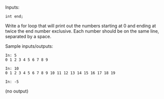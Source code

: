   Inputs:

```
int end;
```

Write a for loop that will print out the numbers starting at 0 and ending at twice the end number exclusive.  Each number should be on the same line, separated by a space. 

 Sample inputs/outputs:

```
In: 5
0 1 2 3 4 5 6 7 8 9
```

```
In: 10
0 1 2 3 4 5 6 7 8 9 10 11 12 13 14 15 16 17 18 19
```

```
In: -5

```

(no output)   